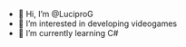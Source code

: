 - 👋 Hi, I’m @LuciproG
- 👀 I’m interested in developing videogames
- 🌱 I’m currently learning C#
<!---
LuciproG/LuciproG is a ✨ special ✨ repository because its `README.md` (this file) appears on your GitHub profile.
You can click the Preview link to take a look at your changes.
--->

